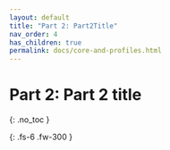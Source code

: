 ```yaml
---
layout: default
title: "Part 2: Part2Title"
nav_order: 4
has_children: true
permalink: docs/core-and-profiles.html
---
```


# Part 2: Part 2 title
{: .no_toc }


{: .fs-6 .fw-300 }
